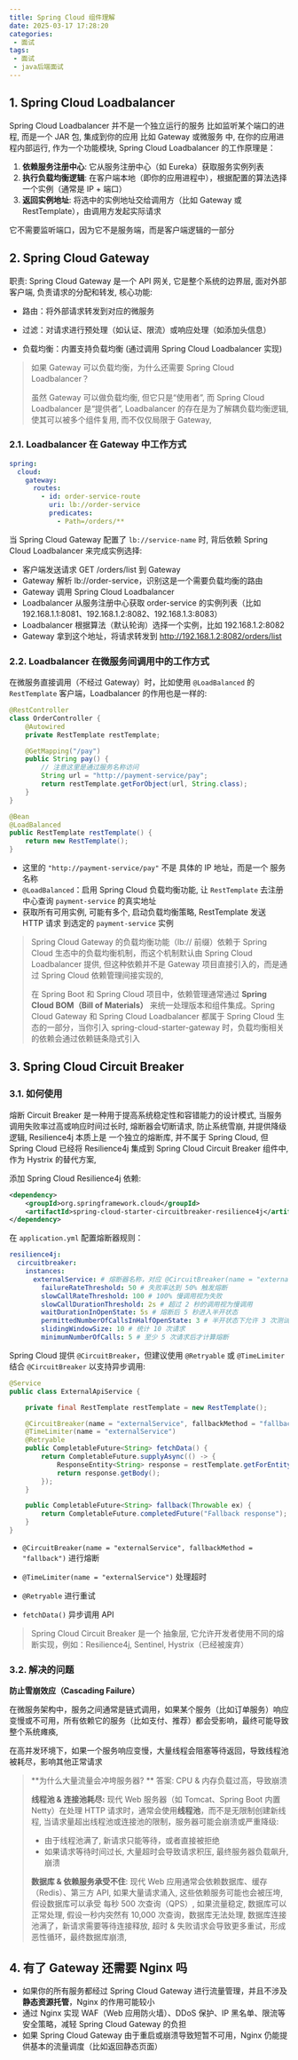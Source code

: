 ```yaml
---
title: Spring Cloud 组件理解
date: 2025-03-17 17:28:20
categories:
 - 面试
tags:
 - 面试
 - java后端面试
---
```


## 1. Spring Cloud Loadbalancer 

Spring Cloud Loadbalancer 并不是一个独立运行的服务 比如监听某个端口的进程, 而是一个 JAR 包, 集成到你的应用 比如 Gateway 或微服务 中, 在你的应用进程内部运行, 作为一个功能模块, Spring Cloud Loadbalancer 的工作原理是：

1. **依赖服务注册中心**: 它从服务注册中心（如 Eureka）获取服务实例列表
2. **执行负载均衡逻辑**: 在客户端本地（即你的应用进程中），根据配置的算法选择一个实例（通常是 IP + 端口）
3. **返回实例地址**: 将选中的实例地址交给调用方（比如 Gateway 或 RestTemplate），由调用方发起实际请求

它不需要监听端口，因为它不是服务端，而是客户端逻辑的一部分

## 2. Spring Cloud Gateway

职责: Spring Cloud Gateway 是一个 API 网关, 它是整个系统的边界层, 面对外部客户端, 负责请求的分配和转发, 核心功能:

- 路由：将外部请求转发到对应的微服务

- 过滤：对请求进行预处理（如认证、限流）或响应处理（如添加头信息）

- 负载均衡：内置支持负载均衡 (通过调用 Spring Cloud Loadbalancer 实现)

> 如果 Gateway 可以负载均衡，为什么还需要 Spring Cloud Loadbalancer？
>
> 虽然 Gateway 可以做负载均衡, 但它只是“使用者”, 而 Spring Cloud Loadbalancer 是“提供者”, Loadbalancer 的存在是为了解耦负载均衡逻辑, 使其可以被多个组件复用, 而不仅仅局限于 Gateway, 

### 2.1. Loadbalancer 在 Gateway 中工作方式

```yaml
spring:
  cloud:
    gateway:
      routes:
        - id: order-service-route
          uri: lb://order-service
          predicates:
            - Path=/orders/**
```

当 Spring Cloud Gateway 配置了 `lb://service-name` 时, 背后依赖 Spring Cloud Loadbalancer 来完成实例选择:

- 客户端发送请求 GET /orders/list 到 Gateway
- Gateway 解析 lb://order-service，识别这是一个需要负载均衡的路由
- Gateway 调用 Spring Cloud Loadbalancer
- Loadbalancer 从服务注册中心获取 order-service 的实例列表（比如 192.168.1.1:8081、192.168.1.2:8082、192.168.1.3:8083）
- Loadbalancer 根据算法（默认轮询）选择一个实例，比如 192.168.1.2:8082
- Gateway 拿到这个地址，将请求转发到 http://192.168.1.2:8082/orders/list

### 2.2. Loadbalancer 在微服务间调用中的工作方式

在微服务直接调用（不经过 Gateway）时，比如使用 `@LoadBalanced` 的 `RestTemplate` 客户端，Loadbalancer 的作用也是一样的:

```java
@RestController
class OrderController {
    @Autowired
    private RestTemplate restTemplate;

    @GetMapping("/pay")
    public String pay() {
        // 注意这里是通过服务名称访问
        String url = "http://payment-service/pay";
        return restTemplate.getForObject(url, String.class);
    }
}

@Bean
@LoadBalanced
public RestTemplate restTemplate() {
    return new RestTemplate();
}
```

- 这里的 `"http://payment-service/pay"` 不是 具体的 IP 地址，而是一个 服务名称
- `@LoadBalanced`：启用 Spring Cloud 负载均衡功能, 让 `RestTemplate` 去注册中心查询 `payment-service` 的真实地址
- 获取所有可用实例, 可能有多个, 启动负载均衡策略, RestTemplate 发送 HTTP 请求 到选定的 `payment-service` 实例

> Spring Cloud Gateway 的负载均衡功能（lb:// 前缀）依赖于 Spring Cloud 生态中的负载均衡机制，而这个机制默认由 Spring Cloud Loadbalancer 提供, 但这种依赖并不是 Gateway 项目直接引入的，而是通过 Spring Cloud 依赖管理间接实现的, 
>
> 在 Spring Boot 和 Spring Cloud 项目中，依赖管理通常通过 **Spring Cloud BOM（Bill of Materials）** 来统一处理版本和组件集成。Spring Cloud Gateway 和 Spring Cloud Loadbalancer 都属于 Spring Cloud 生态的一部分，当你引入 spring-cloud-starter-gateway 时，负载均衡相关的依赖会通过依赖链条隐式引入

## 3. Spring Cloud Circuit Breaker

### 3.1. 如何使用

熔断 Circuit Breaker 是一种用于提高系统稳定性和容错能力的设计模式, 当服务调用失败率过高或响应时间过长时, 熔断器会切断请求, 防止系统雪崩, 并提供降级逻辑, Resilience4j 本质上是 一个独立的熔断库, 并不属于 Spring Cloud, 但 Spring Cloud 已经将 Resilience4j 集成到 Spring Cloud Circuit Breaker 组件中, 作为 Hystrix 的替代方案, 

添加 Spring Cloud Resilience4j 依赖:

```xml
<dependency>
    <groupId>org.springframework.cloud</groupId>
    <artifactId>spring-cloud-starter-circuitbreaker-resilience4j</artifactId>
</dependency>
```

在 `application.yml` 配置熔断器规则：

```yaml
resilience4j:
  circuitbreaker:
    instances:
      externalService: # 熔断器名称，对应 @CircuitBreaker(name = "externalService")
        failureRateThreshold: 50 # 失败率达到 50% 触发熔断
        slowCallRateThreshold: 100 # 100% 慢调用视为失败
        slowCallDurationThreshold: 2s # 超过 2 秒的调用视为慢调用
        waitDurationInOpenState: 5s # 熔断后 5 秒进入半开状态
        permittedNumberOfCallsInHalfOpenState: 3 # 半开状态下允许 3 次测试请求
        slidingWindowSize: 10 # 统计 10 次请求
        minimumNumberOfCalls: 5 # 至少 5 次请求后才计算熔断
```

Spring Cloud 提供 `@CircuitBreaker`，但建议使用 `@Retryable` 或 `@TimeLimiter` 结合 `@CircuitBreaker` 以支持异步调用:

```java
@Service
public class ExternalApiService {

    private final RestTemplate restTemplate = new RestTemplate();

    @CircuitBreaker(name = "externalService", fallbackMethod = "fallback")
    @TimeLimiter(name = "externalService")
    @Retryable
    public CompletableFuture<String> fetchData() {
        return CompletableFuture.supplyAsync(() -> {
            ResponseEntity<String> response = restTemplate.getForEntity("http://some-external-api.com/data", String.class);
            return response.getBody();
        });
    }

    public CompletableFuture<String> fallback(Throwable ex) {
        return CompletableFuture.completedFuture("Fallback response");
    }
}
```

- `@CircuitBreaker(name = "externalService", fallbackMethod = "fallback")` 进行熔断

- `@TimeLimiter(name = "externalService")` 处理超时

- `@Retryable` 进行重试

- `fetchData()` 异步调用 API

> Spring Cloud Circuit Breaker 是一个 抽象层, 它允许开发者使用不同的熔断实现，例如：Resilience4j, Sentinel, Hystrix（已经被废弃）

### 3.2. 解决的问题

**防止雪崩效应（Cascading Failure）**

在微服务架构中，服务之间通常是链式调用，如果某个服务（比如订单服务）响应变慢或不可用，所有依赖它的服务（比如支付、推荐）都会受影响，最终可能导致整个系统瘫痪,

在高并发环境下，如果一个服务响应变慢，大量线程会阻塞等待返回，导致线程池被耗尽，影响其他正常请求

> **为什么大量流量会冲垮服务器? ** 答案: CPU & 内存负载过高，导致崩溃
>
> **线程池 & 连接池耗尽:** 现代 Web 服务器（如 Tomcat、Spring Boot 内置 Netty）在处理 HTTP 请求时，通常会使用**线程池**，而不是无限制创建新线程, 当请求量超出线程池或连接池的限制，服务器可能会崩溃或严重降级:
>
> - 由于线程池满了, 新请求只能等待，或者直接被拒绝
> - 如果请求等待时间过长, 大量超时会导致请求积压, 最终服务器负载飙升, 崩溃
>
> **数据库 & 依赖服务承受不住**: 现代 Web 应用通常会依赖数据库、缓存（Redis）、第三方 API, 如果大量请求涌入, 这些依赖服务可能也会被压垮, 假设数据库可以承受 每秒 500 次查询（QPS）, 如果流量稳定, 数据库可以正常处理, 假设一秒内突然有 10,000 次查询，数据库无法处理, 数据库连接池满了，新请求需要等待连接释放, 超时 & 失败请求会导致更多重试，形成恶性循环，最终数据库崩溃,

## 4. 有了 Gateway 还需要 Nginx 吗

- 如果你的所有服务都经过 Spring Cloud Gateway 进行流量管理，并且不涉及**静态资源托管**，Nginx 的作用可能较小
- 通过 Nginx 实现 WAF（Web 应用防火墙）、DDoS 保护、IP 黑名单、限流等安全策略，减轻 Spring Cloud Gateway 的负担
- 如果 Spring Cloud Gateway 由于重启或崩溃导致短暂不可用，Nginx 仍能提供基本的流量调度（比如返回静态页面）



